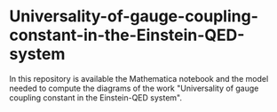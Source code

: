 # Universality-of-gauge-coupling-constant-in-the-Einstein-QED-system
In this repository is available the Mathematica notebook and the model needed to compute the diagrams of the work "Universality of gauge coupling constant in the Einstein-QED system".
